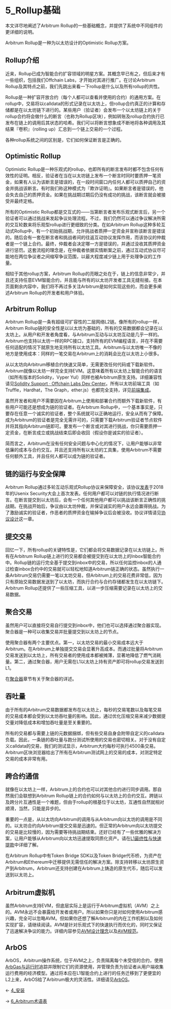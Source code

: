 # 5_Rollup基础


本文详尽地阐述了Arbitrum Rollup的一些基础概念，并提供了系统中不同组件的更详细的说明。

Arbitrum Rollup是一种为以太坊设计的Optimistic Rollup方案。

## Rollup介绍
近来，Rollup已成为智能合约扩容领域的明星方案。其概念早已有之，但后来才有一些组织，包括我们Offchain Labs，才开始对其进行推广。在讨论Arbitrum Rollup及其特点之前，我们先跳出来看一下rollup是什么以及所有rollup的共性。

Rollup是一种扩容开放合约（每个人都可以查看并使用的合约）的通用方案。在rollup中，交易将以calldata的形式记录在以太坊上，但rollup合约真正的计算和存储都是在以太坊链下进行的。某些用户（验证者）会发布一个以太坊链上的关于rollup合约将会做什么的断言（也称为Rollup区块），例如转账及rollup合约执行已发布在链上的调用后其状态的哈希。我们可以将断言想象成不断地将各种调用及其结果『卷积』（rolling up）汇总到一个链上交易的一个过程。

各种rollup系统之间的区别是，它们如何保证断言是正确的。


## Optimistic Rollup
Optimistic Rollup是一种乐观式的rollup，也即所有的断言发布时都不包含任何有效性的证明。相反，验证者在当在以太坊链上发布一个断言时同时要质押一笔资金，如果有人认为该断言是错误的，在一段时间窗口内任何人都可以质押自己的资金并挑战该断言。有时我们称这种模式为『欺诈证明』。如果断言者是错误的，他会失去自己的质押资金。如果在挑战期过期后仍没有成功的挑战，该断言就会被接受并最终定格。

所有的Optimistic Rollup都是交互式的——当第断言者发布乐观式断言后，另一个验证者可以通过挑战来发起争议处理流程。不过，我们仍然可以通过争议解决所需的交互轮数来将乐观型rollup进行更细致的分类。在如Arbitrum Rollup这种多轮互动式Rollup中，有一个初始挑战期，允许挑战者质押一定资金并宣称该断言是错误的。随后会有一套在断言者和挑战者间的往返互动协议发挥作用，而该协议的仲裁者是一个链上合约。最终，仲裁者会决定哪一方是错误的，并通过没收其质押资金进行惩罚。这套流程的理念是，在仲裁者依据实情断案之前，通过互动式协议尽可能地在两位争议者之间缩窄争议范围，以最大程度减少链上用于处理争议的工作量。

相较于其他rollup方案，Arbitrum Rollup的亮眼之处在于，链上的信息非常少，并且还支持任意EVM智能合约，并且能与所有的以太坊开发者工具无缝衔接。在本页面剩余内容中，我们将不再过多关注Arbitrum是如何实现这些的，而会更多阐述Arbitrum Rollup的开发者和用户体验。

## Arbitrum Rollup
Arbitrum Rollup是一条有超级可扩容性的二层网络L2链。像所有的rollup一样，Arbitrum Rollup链的安全性是以以太坊为基础的，所有的交易数据都会记录在以太坊上。从用户和开发者角度看，与Arbitrum互动与以太坊互动是几乎一样的。Arbitrum也支持以太坊一样的RPC接口，支持所有的EVM编程语言，并在不需要任何适配的情况下就原生地支持所有以太坊工具。Arbitrum与以太坊唯一不像的地方是使用成本：同样的一笔交易在Arbitrum上的消耗会比在以太坊上小很多。

从以太坊向Arbitrum移植合约快速又简单，无需更改任何代码或下载新软件。Arbitrum就像以太坊一样完全支持EVM。这意味着所有以太坊上智能合约的语言（如所有版本的Solidity，Vyper Yul）同样也被Arbitrum原生支持。详细兼容性请见[Solidity Support · Offchain Labs Dev Center](https://developer.offchainlabs.com/docs/Solidity_Support)。所有以太坊前端工具（如Truffle，Hardhat，The Graph，ether.js）也都完全支持，详见[前端集成](./前端集成.md)。

虽然开发者和用户不需要因在Arbitrum上使用和部署合约而额外下载新软件，有些用户可能还是想成为链的验证者。在Arbitrum Rollup中，一个基本事实是，只要存在任意一个诚实的验证者，整个系统就可以正确地运行，安全从而有了保障。成为Arbitrum的验证者是完全无需许可的，只需要下载Arbitrum验证者节点软件并将其指向Arbitrum链即可。要发布一个断言或对其进行挑战，你只需要质押一定资金，在断言成立或挑战结束后即会收回（假设你是诚实的验证者）。

简而言之，Arbitrum在没有任何安全问题与中心化的情况下，让用户能够以非常低廉的成本与合约交互。并且还支持所有以太坊的工具集，使用Arbitrum不需要任何额外工具，并且任何人都可以成为链的验证者。

## 链的运行与安全保障
Arbitrum Rollup通过多轮互动乐观式Rollup协议来保障安全，该协议[发表](https://www.usenix.org/conference/usenixsecurity18/presentation/kalodner)于2018年的Usenix Security大会上首次发表。任何用户都可以对链的执行情况进行断言。在断言提交到以太坊后，会有一个任何其他用户都可以挑战该断言正确性的挑战期。在挑战开始后，争议由以太坊仲裁，并保证诚实的用户永远会赢得挑战。为了激励诚实的验证者，作恶者的质押资金在输掉争议后会被没收。协议详情请见[协议设计](./协议设计.md)这一章。

## 提交交易
回忆一下，所有rollup的关键特性是，它们都会将交易数据记录在以太坊链上。所有在Arbitrum Rollup链上进行的交易都会被提交到在以太坊上的Inbox智能合约中。Rollup链的运行完全基于提交到inbox中的交易，所以任何监控inbox的人通过检查inbox合约中的交易就可以轻松地知道Arbitrum链正确的状态。虽然执行一条Arbitrum交易仍需要一笔以太坊交易，但Arbitrum上的交易花费非常低，因为只有原始交易数据发送到了以太坊，而执行合约与合约存储都发生在以太坊链下。Arbitrum Rollup还提供了一些压缩工具，以进一步压缩需要记录在以太坊上的交易数据。


## 聚合交易
虽然用户可以直接将交易自行提交到inbox中，他们也可以选择通过聚合器实现。聚合器是一种可以收集交易并批量提交到以太坊上的节点。

使用聚合器有两个主要优点。第一，以太坊交易的最小交易成本远大于Arbitrum。在Arbitrum上单独提交交易会显著升高成本。而通过批量将Arbitrum交易发送到以太坊上，所有交易者的使用成本都被摊薄，显著地降低了燃气消耗量。第二，通过聚合器，用户无需在L1以太坊上持有资产即可将rollup交易发送到L1。

在[聚合器](./聚合器.md)章节有关于聚合器的详述。


## 吞吐量
由于所有的Arbitrum交易数据都发布在以太坊上，每秒的交易笔数以及每笔交易的交易成本都会受到以太坊吞吐量的影响。因此，通过优化压缩交易来减少数据提交量对降低成本和增加吞吐量是至关重要的。

所有的交易都与需要上链的元数据捆绑，但有些交易自身会附带自定义的calldata负载。因此，一条链的吞吐量与跑分测试所使用的交易也密切相关。对于没有自定义calldata的交易，我们的测试显示，Arbitrum大约每秒可执行4500条交易。Arbitrum区块浏览器给出了所有在Arbitrum测试网上的交易的成本，对测定特定交易的成本非常有用。

## 跨合约通信
就像在以太坊上一样，Arbitrum上的合约也可以对其他合约进行同步调用。那自然我们会联想到Arbitrum Rollup链上的合约如何与以太坊上的合约交互。跨链以及跨分片互通性是一个难题，但由于rollup的根基位于以太坊，互通性自然就相对顺滑，当然，只能是异步的。

重要的一点是，从以太坊向Arbitrum的调用与从Arbitrum向以太坊的调用是不同的。以太坊合约向Arbitrum提交交易是迅速的。但正常的Arbitrum向以太坊提交的交易是比较慢的，因为需要等待挑战期结束。还好已经有了一些优雅的解决方案，让用户能够从Arbitrum向以太坊迅速提取同质化资产。请在[L1最终性与快速提款](./L1最终性与快速提款.md)中详细了解。

在Arbitrum Rollup中有Token Bridge SDK以及Token Bridge代币桥，为资产在Arbitrum和Ethereum中迁移提供无需信任的解决方案。除支持转移以太坊原生资产到Arbitrum，Arbitrum还支持创建在Arbitrum上铸造的原生代币，随后可以发送到以太坊上。

## Arbitrum虚拟机
虽然Arbitrum支持EVM，但底层实际上是运行于Arbitrum虚拟机（AVM）之上的。AVM永远不会暴露给开发者或用户。所以如果你只是对如何使用Arbitrum感兴趣，完全可以忽略AVM。但如果你还想了解Arbitrum的内在工作机制以及如何实现扩容，请继续阅读。AVM是针对乐观式下的快速执行而优化的，同时又保证了迅速解决争议的能力。详细内容参见[AVM设计理念](./AVM设计理念.md)以及[AVM规范](../7_杂项/AVM规范.md)。

## ArbOS
ArbOS，Arbitrum操作系统，位于AVM之上，负责隔离每个未受信的合约，使用[ArbGas与运行时](../5_与以太坊相比的不同点/5_ArbGas与运行时.md)追踪并限制它们的资源使用，并管理负责为验证者从用户端收集运行费用的经济模型。通过将本应在L1智能合约上进行的任务迁移到了更便宜的L2上来，ArbOS给了Arbitrum极大的灵活性。详细请见[ArbOS](../7_杂项/2_ArbOS.md)。


← [4_安装](4_安装.md)

→ [6_Arbitrum术语表](6_Arbitrum术语表.md)

